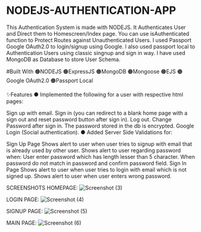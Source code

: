 # NODEJS-AUTHENTICATION-APP

This Authentication System is made with NODEJS.
It Authenticates User and Direct them to Homescreen/Index page.
You can use isAuthenticated function to Protect Routes against Unauthenticated Users.
I used Passport Google OAuth2.0 to login/signup using Google.
I also used passport local to Authentication Users using classic singnup and sign in way. 
I have used MongoDB as Database to store User Schema.


#Built With
🟠NODEJS 🟠ExpressJS 🟠MongoDB 🟠Mongoose 🟠EJS 🟠Google OAuth2.0 🟠Passport Local

✨Features
● Implemented the following for a user with respective html pages:

Sign up with email.
Sign in (you can redirect to a blank home page with a sign out and reset password button after sign in).
Log out.
Change Password after sign in.
The password stored in the db is encrypted.
Google Login (Social authentication).
● Added Server Side Validations for:

Sign Up Page
Shows alert to user when user tries to signup with email that is already used by other user.
Shows alert to user regarding password when:
User enter password which has length lesser than 5 character.
When password do not match in password and confirm password field.
Sign In Page
Shows alert to user when user tries to login with email which is not signed up.
Shows alert to user when user enters wrong password.


SCREENSHOTS
HOMEPAGE:
![Screenshot (3)](https://github.com/TechNinjaa/Music-Player-Project/assets/125077438/5c8dcfc6-f145-4aaf-bca3-49c148143775)

LOGIN PAGE:
![Screenshot (4)](https://github.com/TechNinjaa/Music-Player-Project/assets/125077438/58619ee8-82f6-4f14-909c-825d4cda99d7)

SIGNUP PAGE:
![Screenshot (5)](https://github.com/TechNinjaa/Music-Player-Project/assets/125077438/7324dcb2-dd68-4c93-83e5-b12fd0f00ab3)

MAIN PAGE:
![Screenshot (6)](https://github.com/TechNinjaa/Music-Player-Project/assets/125077438/880d9e0c-6f53-4eeb-9412-6b40c5667893)

